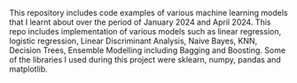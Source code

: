 This repository includes code examples of various machine learning models that I learnt about over the period of January 2024 and April 2024. This repo includes implementation of various models such as linear regression,
logistic regression, Linear Discriminant Analysis, Naive Bayes, KNN, Decision Trees, Ensemble Modelling including Bagging and Boosting. Some of the libraries I used during this project were sklearn, numpy, pandas and matplotlib.
